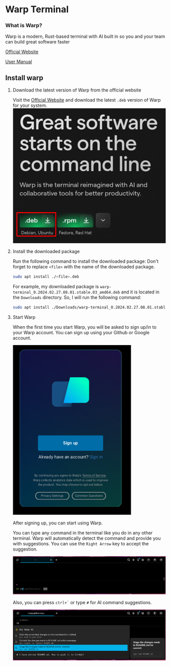 # Warp Terminal

### What is Warp?

Warp is a modern, Rust-based terminal with AI built in so you and your team can build great software faster

[Official Website](https://www.warp.dev/)

[User Manual](https://docs.warp.dev/)

## Install warp

1. Download the latest version of Warp from the official website

    Visit the [Official Website](https://www.warp.dev/) and download the latest `.deb` version of Warp for your system.
    ![](img/09-01-dl-warp.png)

2. Install the downloaded package

    Run the following command to install the downloaded package:
    Don't forget to replace `<file>` with the name of the downloaded package.

    ```bash
    sudo apt install ./<file>.deb
    ```

    For example, my downloaded package is `warp-terminal_0.2024.02.27.08.01.stable.03_amd64.deb` and it is located in the `Downloads` directory. So, I will run the following command:

    ```bash
    sudo apt install ./Downloads/warp-terminal_0.2024.02.27.08.01.stable.03_amd64.deb
    ```

3. Start Warp
    
    When the first time you start Warp, you will be asked to sign up/in to your Warp account. You can sign up using your Github or Google account.

    ![](img/09-02-sign-in-warp.png)

    After signing up, you can start using Warp.

    You can type any command in the terminal like you do in any other terminal.
    Warp will automatically detect the command and provide you with suggestions.
    You can use the `Right Arrow` key to accept the suggestion.

    ![](img/09-03-auto-completion.png)

    Also, you can press `` ctrl+` ``  or type `#` for AI command suggestions.

    ![](img/09-04-ai-suggestions.png)